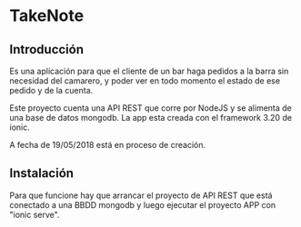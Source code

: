 # TakeNote

## Introducción

Es una aplicación para que el cliente de un bar haga pedidos a la barra sin necesidad del camarero, y poder ver en todo momento el estado de ese pedido y de la cuenta.

Este proyecto cuenta una API REST que corre por NodeJS y se alimenta de una base de datos mongodb.
La app esta creada con el framework 3.20 de ionic.

A fecha de 19/05/2018 está en proceso de creación.

## Instalación

Para que funcione hay que arrancar el proyecto de API REST que está conectado a una BBDD mongodb y luego ejecutar el proyecto APP con "ionic serve".
